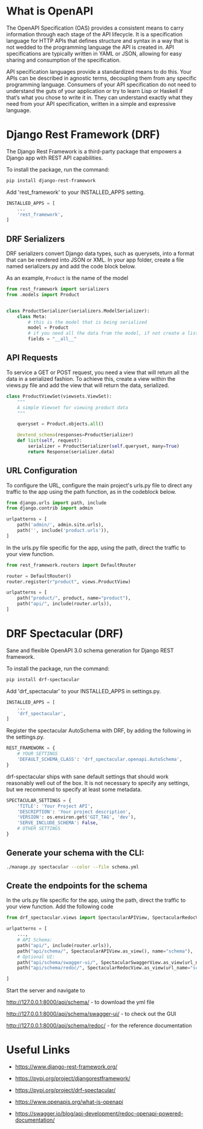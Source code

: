 # What is OpenAPI

The OpenAPI Specification (OAS) provides a consistent means to carry information through each stage of the API lifecycle. It is a specification language for HTTP APIs that defines structure and syntax in a way that is not wedded to the programming language the API is created in. API specifications are typically written in YAML or JSON, allowing for easy sharing and consumption of the specification.

API specification languages provide a standardized means to do this. Your APIs can be described in agnostic terms, decoupling them from any specific programming language. Consumers of your API specification do not need to understand the guts of your application or try to learn Lisp or Haskell if that’s what you chose to write it in. They can understand exactly what they need from your API specification, written in a simple and expressive language.

# Django Rest Framework (DRF)

The Django Rest Framework is a third-party package that empowers a Django app with REST API capabilities.

To install the package, run the command:

```bash
pip install django-rest-framework
```

Add 'rest_framework' to your INSTALLED_APPS setting.

```python
INSTALLED_APPS = [
    ...
    'rest_framework',
]
```

## DRF Serializers

DRF serializers convert Django data types, such as querysets, into a format that can be rendered into JSON or XML. In your app folder, create a file named serializers.py and add the code block below.

As an example, `Product` is the name of the model

```python
from rest_framework import serializers
from .models import Product


class ProductSerializer(serializers.ModelSerializer):
    class Meta:
        # this is the model that is being serialized
        model = Product
        # if you need all the data from the model, if not create a list
        fields = "__all__"
```

## API Requests

To service a GET or POST request, you need a view that will return all the data in a serialized fashion. To achieve this, create a view within the views.py file and add the view that will return the data, serialized.

```python
class ProductViewSet(viewsets.ViewSet):
    """
    A simple Viewset for viewing product data
    """

    queryset = Product.objects.all()

    @extend_schema(responses=ProductSerializer)
    def list(self, request):
        serializer = ProductSerializer(self.queryset, many=True)
        return Response(serializer.data)
```

## URL Configuration

To configure the URL, configure the main project's urls.py file to direct any traffic to the app using the path function, as in the codeblock below.

```python
from django.urls import path, include
from django.contrib import admin

urlpatterns = [
    path('admin/', admin.site.urls),
    path('', include('product.urls')),
]
```

In the urls.py file specific for the app, using the path, direct the traffic to your view function.

```python
from rest_framework.routers import DefaultRouter

router = DefaultRouter()
router.register(r"product", views.ProductView)

urlpatterns = [
    path("product/", product, name="product"),
    path("api/", include(router.urls)),
]
```

# DRF Spectacular (DRF)

Sane and flexible OpenAPI 3.0 schema generation for Django REST framework.

To install the package, run the command:

```bash
pip install drf-spectacular
```

Add 'drf_spectacular' to your INSTALLED_APPS in settings.py.

```python
INSTALLED_APPS = [
    ...
    'drf_spectacular',
]
```

Register the spectacular AutoSchema with DRF, by adding the following in the settings.py.

```python
REST_FRAMEWORK = {
    # YOUR SETTINGS
    'DEFAULT_SCHEMA_CLASS': 'drf_spectacular.openapi.AutoSchema',
}
```

drf-spectacular ships with sane default settings that should work reasonably well out of the box. It is not necessary to specify any settings, but we recommend to specify at least some metadata.

```python
SPECTACULAR_SETTINGS = {
    'TITLE': 'Your Project API',
    'DESCRIPTION': 'Your project description',
    'VERSION': os.environ.get('GIT_TAG', 'dev'),
    'SERVE_INCLUDE_SCHEMA': False,
    # OTHER SETTINGS
}
```

## Generate your schema with the CLI:

```bash
./manage.py spectacular --color --file schema.yml
```

## Create the endpoints for the schema

In the urls.py file specific for the app, using the path, direct the traffic to your view function.
Add the following code

```python
from drf_spectacular.views import SpectacularAPIView, SpectacularRedocView, SpectacularSwaggerView

urlpatterns = [
    ...,
    # API Schema:
    path("api/", include(router.urls)),
    path("api/schema/", SpectacularAPIView.as_view(), name="schema"),
    # Optional UI:
    path("api/schema/swagger-ui/", SpectacularSwaggerView.as_view(url_name="schema"), name="swagger-ui"),
    path("api/schema/redoc/", SpectacularRedocView.as_view(url_name="schema"), name="redoc"),

]
```

Start the server and navigate to

http://127.0.0.1:8000/api/schema/ - to download the yml file

http://127.0.0.1:8000/api/schema/swagger-ui/ - to check out the GUI

http://127.0.0.1:8000/api/schema/redoc/ - for the reference documentation

# Useful Links

- https://www.django-rest-framework.org/

- https://pypi.org/project/djangorestframework/
- https://pypi.org/project/drf-spectacular/

- https://www.openapis.org/what-is-openapi
- https://swagger.io/blog/api-development/redoc-openapi-powered-documentation/
